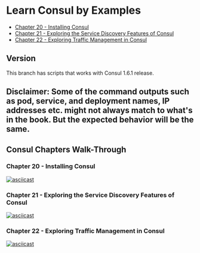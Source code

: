 # Learn Consul by Examples

- [Chapter 20 - Installing Consul](scripts#installing-consul)
- [Chapter 21 - Exploring the Service Discovery Features of Consul](scripts#service-discovery)
- [Chapter 22 - Exploring Traffic Management in Consul](scripts#traffic-management)

## Version

This branch has scripts that works with Consul 1.6.1 release.

## Disclaimer: Some of the command outputs such as pod, service, and deployment names, IP addresses etc. might not always match to what's in the book. But the expected behavior will be the same. 

## Consul Chapters Walk-Through

### Chapter 20 - Installing Consul

[![asciicast](https://asciinema.org/a/275098.svg)](https://asciinema.org/a/275098)

### Chapter 21 - Exploring the Service Discovery Features of Consul
[![asciicast](https://asciinema.org/a/275154.svg)](https://asciinema.org/a/275154)

### Chapter 22 - Exploring Traffic Management in Consul
[![asciicast](https://asciinema.org/a/275423.svg)](https://asciinema.org/a/275423)
